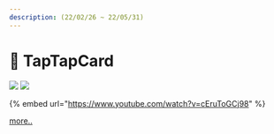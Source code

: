 ```yaml
---
description: (22/02/26 ~ 22/05/31)
---
```


# 👶 TapTapCard

![](https://img.shields.io/badge/reactnative-61DAFB?style=for-the-badge\&logoColor=white) ![](https://img.shields.io/badge/Firebase-FCC624?style=for-the-badge\&logoColor=black)



{% embed url="https://www.youtube.com/watch?v=cEruToGCj98" %}

[more..](https://coqoa.tistory.com/search/%ED%83%AD%ED%83%AD)

